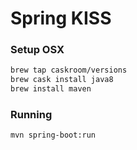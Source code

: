 # Spring KISS

### Setup OSX

```bash
brew tap caskroom/versions
brew cask install java8
brew install maven
```

### Running

```bash
mvn spring-boot:run
```
